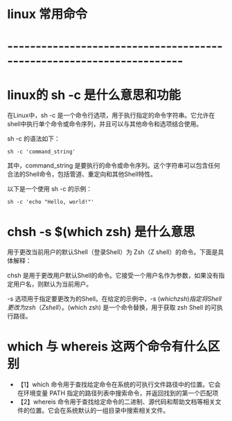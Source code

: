 

# linux 常用命令
# ---------------------------------------------------------------------

# linux的 sh -c 是什么意思和功能

在Linux中，sh -c 是一个命令行选项，用于执行指定的命令字符串。它允许在shell中执行单个命令或命令序列，并且可以与其他命令和选项结合使用。

sh -c 的语法如下：

```
sh -c 'command_string'
```

其中，command_string 是要执行的命令或命令序列。这个字符串可以包含任何合法的Shell命令，包括管道、重定向和其他Shell特性。

以下是一个使用 sh -c 的示例：

```
sh -c 'echo "Hello, world!"'
```

# chsh -s $(which zsh) 是什么意思

用于更改当前用户的默认Shell（登录Shell）为 Zsh（Z shell）的命令。下面是具体解释：

chsh 是用于更改用户默认Shell的命令。它接受一个用户名作为参数，如果没有指定用户名，则默认为当前用户。

-s 选项用于指定要更改为的Shell。在给定的示例中，-s $(which zsh) 指定将Shell更改为 zsh（Z shell）。$(which zsh) 是一个命令替换，用于获取 zsh Shell 的可执行路径。


# which 与 whereis 这两个命令有什么区别

* 【1】which 命令用于查找给定命令在系统的可执行文件路径中的位置。它会在环境变量 PATH 指定的路径列表中搜索命令，并返回找到的第一个匹配项
* 【2】whereis 命令用于查找给定命令的二进制、源代码和帮助文档等相关文件的位置。它会在系统默认的一组目录中搜索相关文件。